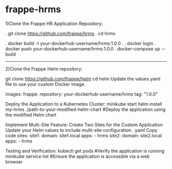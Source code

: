 # frappe-hrms

1)Clone the Frappe HR Application Repository:

. git clone https://github.com/frappe/hrms
. cd hrms

. docker build -t your-dockerhub-username/hrms:1.0.0 .
. docker login
. docker push your-dockerhub-username/hrms:1.0.0
. docker-compose up --build
__________________________________________________________________________________________________________________________________________________________________
2)Clone the Frappe Helm repository:

git clone https://github.com/frappe/helm
cd helm
Update the values.yaml file to use your custom Docker image.

images:
  frappe:
    repository: your-dockerhub-username/hrms
    tag: "1.0.0"

Deploy the Application to a Kubernetes Cluster:
minikube start
helm install my-hrms ./path-to-your-modified-helm-chart   #Deploy the application using the modified Helm chart

Implement Multi-Site Feature:
Create Two Sites for the Custom Application
Update your Helm values to include multi-site configuration.
.yaml
Copy code
sites:
  site1:
    domain: site1.local
    apps:
      - hrms
  site2:
    domain: site2.local
    apps:
      - hrms

Testing and Verification:
kubectl get pods          #Verify the application is running
minikube service list     #Ensure the application is accessible via a web browser

